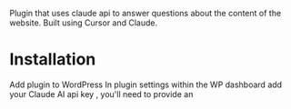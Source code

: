 Plugin that uses claude api to answer questions about the content of the website. Built using Cursor and Claude.

# Installation

Add plugin to WordPress
In plugin settings within the WP dashboard add your Claude AI api key
, you'll need to provide an
